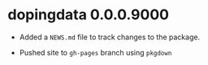 # dopingdata 0.0.0.9000

* Added a `NEWS.md` file to track changes to the package.  

* Pushed site to `gh-pages` branch using `pkgdown` 
